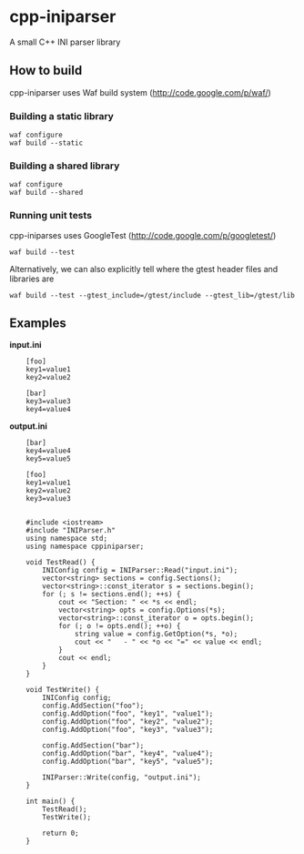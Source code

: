 cpp-iniparser
=============

A small C++ INI parser library

How to build
------------
cpp-iniparser uses Waf build system (http://code.google.com/p/waf/)

### Building a static library ###
    waf configure
    waf build --static

### Building a shared library ###
    waf configure
    waf build --shared

### Running unit tests ###
cpp-iniparses uses GoogleTest (http://code.google.com/p/googletest/)

    waf build --test

Alternatively, we can also explicitly tell where the gtest header files and libraries are
    
    waf build --test --gtest_include=/gtest/include --gtest_lib=/gtest/lib

Examples
--------
__input.ini__

        [foo]
        key1=value1
        key2=value2
        
        [bar]
        key3=value3
        key4=value4

__output.ini__

        [bar]
        key4=value4
        key5=value5

        [foo]
        key1=value1
        key2=value2
        key3=value3


        #include <iostream>
        #include "INIParser.h"
        using namespace std;
        using namespace cppiniparser;
        
        void TestRead() {
            INIConfig config = INIParser::Read("input.ini");
            vector<string> sections = config.Sections();
            vector<string>::const_iterator s = sections.begin();
            for (; s != sections.end(); ++s) {
                cout << "Section: " << *s << endl;
                vector<string> opts = config.Options(*s);
                vector<string>::const_iterator o = opts.begin();
                for (; o != opts.end(); ++o) {
                    string value = config.GetOption(*s, *o);
                    cout << "   - " << *o << "=" << value << endl;
                }
                cout << endl;
            }
        }
        
        void TestWrite() {
            INIConfig config;
            config.AddSection("foo");
            config.AddOption("foo", "key1", "value1");
            config.AddOption("foo", "key2", "value2");
            config.AddOption("foo", "key3", "value3");
        
            config.AddSection("bar");
            config.AddOption("bar", "key4", "value4");
            config.AddOption("bar", "key5", "value5");
        
            INIParser::Write(config, "output.ini");
        }
        
        int main() {
            TestRead();
            TestWrite();
        
            return 0;
        }